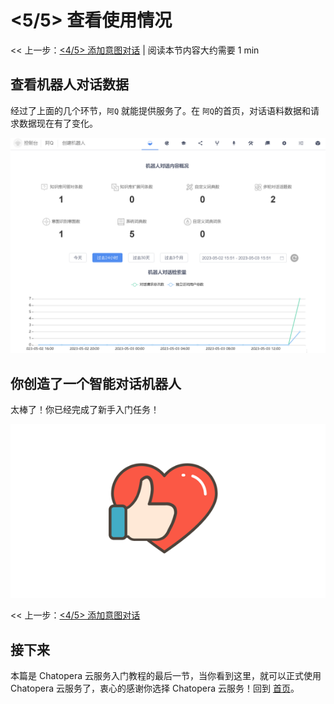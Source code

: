 <!-- markup:blank-line -->
# <5/5> 查看使用情况

<< 上一步：[<4/5> 添加意图对话](/products/chatbot-platform/tutorials/4-add-intent.html) | <i class="glyphicon glyphicon-time"></i>阅读本节内容大约需要 1 min

## 查看机器人对话数据

经过了上面的几个环节，`阿Q` 就能提供服务了。在 `阿Q`的首页，对话语料数据和请求数据现在有了变化。

![查看机器人对话数据](../../../images/assets/screenshot_20230503155121.png)

## 你创造了一个智能对话机器人

太棒了！你已经完成了新手入门任务！

![点赞](../../../images/products/platform/love-20210914-114743.png)

<< 上一步：[<4/5> 添加意图对话](/products/chatbot-platform/tutorials/4-add-intent.html)

<!-- markup:markdown-end -->

## 接下来

本篇是 Chatopera 云服务入门教程的最后一节，当你看到这里，就可以正式使用 Chatopera 云服务了，衷心的感谢你选择 Chatopera 云服务！回到 [首页](/products/chatbot-platform/index.html)。

